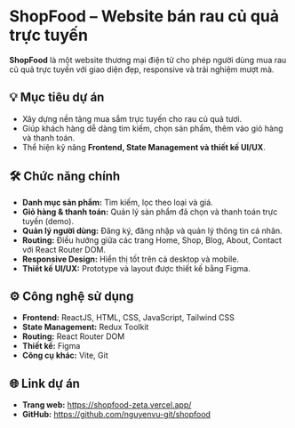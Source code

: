 # ShopFood – Website bán rau củ quả trực tuyến

**ShopFood** là một website thương mại điện tử cho phép người dùng mua rau củ quả trực tuyến với giao diện đẹp, responsive và trải nghiệm mượt mà.

## 💡 Mục tiêu dự án
- Xây dựng nền tảng mua sắm trực tuyến cho rau củ quả tươi.  
- Giúp khách hàng dễ dàng tìm kiếm, chọn sản phẩm, thêm vào giỏ hàng và thanh toán.  
- Thể hiện kỹ năng **Frontend, State Management và thiết kế UI/UX**.

## 🛠 Chức năng chính
- **Danh mục sản phẩm:** Tìm kiếm, lọc theo loại và giá.  
- **Giỏ hàng & thanh toán:** Quản lý sản phẩm đã chọn và thanh toán trực tuyến (demo).  
- **Quản lý người dùng:** Đăng ký, đăng nhập và quản lý thông tin cá nhân.  
- **Routing:** Điều hướng giữa các trang Home, Shop, Blog, About, Contact với React Router DOM.  
- **Responsive Design:** Hiển thị tốt trên cả desktop và mobile.  
- **Thiết kế UI/UX:** Prototype và layout được thiết kế bằng Figma.  

## ⚙ Công nghệ sử dụng
- **Frontend:** ReactJS, HTML, CSS, JavaScript, Tailwind CSS  
- **State Management:** Redux Toolkit  
- **Routing:** React Router DOM  
- **Thiết kế:** Figma  
- **Công cụ khác:** Vite, Git  

## 🌐 Link dự án
- **Trang web:** https://shopfood-zeta.vercel.app/
- **GitHub:** https://github.com/nguyenvu-git/shopfood  

